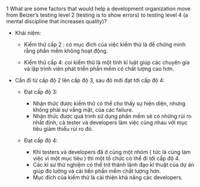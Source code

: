 1 What are some factors that would help a development organization move from Beizer’s testing level 2 (testing is to show errors) to testing level 4 (a mental discipline that increases quality)?

- Khái niệm:
    - Kiểm thử cấp 2 : có mục đích của việc kiểm thử là để chứng minh rằng phần mềm không hoạt động.

    - Kiểm thử cấp 4: coi kiểm thử là một tính kỉ luật giúp các chuyên gia và lập trình viên phát triển phần mềm có chất lượng cao hơn.

- Cần đi từ cấp độ 2 lên cấp độ 3, sau đó mới đạt tới cấp độ 4:

    - Đạt cấp độ 3:
        - Nhận thức được kiểm thử có thể cho thấy sự hiện diện, nhưng không phải sự vắng mặt, của các failure.
        - Nhận thức được quá trình sử dụng phần mềm sẽ có những rủi ro nhất định, cả tester và developers làm việc cùng nhau với mục tiêu giảm thiểu rủi ro đó.

    - Đạt cấp độ 4:
        - Khi testers và developers đã ở cùng một nhóm ( tức là cùng làm việc vì một mục tiêu ) thì một tổ chức có thể đi tới cấp độ 4.
        - Các kĩ sư thử nghiệm có thể trở thành lãnh đạo kĩ thuật của dự án giúp đo lường và cải tiến phần mềm chất lượng hơn.
        - Mục đích của kiểm thử là cải thiện khả năng các developers.
